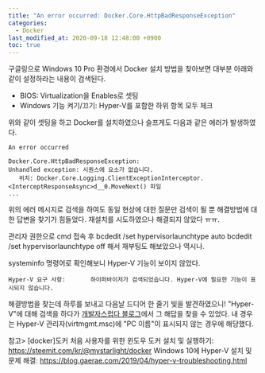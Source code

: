 ```yaml
---
title: "An error occurred: Docker.Core.HttpBadResponseException"
categories:
  - Docker
last_modified_at: 2020-09-18 12:48:00 +0900
toc: true
---
```

구글링으로 Windows 10 Pro 환경에서 Docker 설치 방법을 찾아보면 대부분 아래와 같이 설정하라는 내용이 검색된다.
- BIOS: Virtualization을 Enables로 셋팅
- Windows 기능 켜기/끄기: Hyper-V를 포함한 하위 항목 모두 체크

위와 같이 셋팅을 하고 Docker를 설치하였으나 슬프게도 다음과 같은 에러가 발생하였다.
```
An error occurred

Docker.Core.HttpBadResponseException:
Unhandled exception: 시퀀스에 요소가 없습니다.
   위치: Docker.Core.Logging.ClientExceptionInterceptor.<InterceptResponseAsync>d__0.MoveNext() 파일
...
```

위의 에러 메시지로 검색을 하여도 동일 현상에 대한 질문만 검색이 될 뿐 해결방법에 대한 답변을 찾기가 힘들었다.
재설치를 시도하였으나 해결되지 않았다 ㅠㅠ.

관리자 권한으로 cmd 접속 후
bcdedit /set hypervisorlaunchtype auto
bcdedit /set hypervisorlaunchtype off
해서 재부팅도 해보았으나 역시나.

systeminfo 명령어로 확인해보니 Hyper-V 기능이 보이지 않았다.
```
Hyper-V 요구 사항:       하이퍼바이저가 검색되었습니다. Hyper-V에 필요한 기능이 표시되지 않습니다.
```

해결방법을 찾는데 하루를 보내고
다음날 드디어 한 줄기 빛을 발견하였으니!
"Hyper-V"에 대해 검색을 하다가 [개발자스럽다 블로그](https://blog.gaerae.com/2019/04/hyper-v-troubleshooting.html)에서 그 해답을 찾을 수 있었다.
내 경우는 Hyper-V 관리자(virtmgmt.msc)에 "PC 이름"이 표시되지 않는 경우에 해당했다.


참고>
[docker]도커 처음 사용자를 위한 윈도우 도커 설치 및 실행하기: <https://steemit.com/kr/@mystarlight/docker>
Windows 10에 Hyper-V 설치 및 문제 해결: <https://blog.gaerae.com/2019/04/hyper-v-troubleshooting.html>
